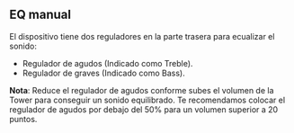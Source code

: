 ## EQ manual

El dispositivo tiene dos reguladores en la parte trasera para ecualizar el sonido:

* Regulador de agudos (Indicado como Treble).
* Regulador de graves (Indicado como Bass).

**Nota**: Reduce el regulador de agudos conforme subes el volumen de la Tower para conseguir un sonido equilibrado. Te recomendamos colocar el regulador de agudos por debajo del 50% para un volumen superior a 20 puntos. 
